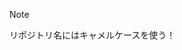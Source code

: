 > [!NOTE]
> リポジトリ名にはキャメルケースを使う！

<!-- <div>
    <img src="https://komarev.com/ghpvc/?username=mo-to-ki" />
</div> -->

<!-- <img
    alt="my skills"
    src="https://skillicons.dev/icons?perline=7&i=python,julia,typescript,docker,terraform,aws,gcp"
/> -->
